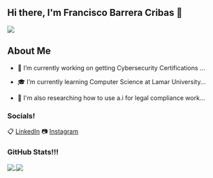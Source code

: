 ## Hi there, I'm Francisco Barrera Cribas 👋


<img src= 'https://github.com/cri-bas/cri-bas/assets/112018728/f6b6156c-c307-4e58-a988-b15a34af0dd2' />

## About Me 

- 🔭 I’m currently working on getting Cybersecurity Certifications ...
  
- 🎓 I’m currently learning Computer Science at Lamar University...
  
- 🌱 I'm also researching how to use a.i for legal compliance work...

### Socials!
📋 [LinkedIn](https://www.linkedin.com/in/fbcribas)
📷 [Instagram](https://www.instagram.com/cri.bas/)



### GitHub Stats!!!
<a href="https://github.com/cri-bas/cri-bas">
  <img align="center" src="https://github-readme-stats.vercel.app/api/top-langs/?username=cri-bas&hide=makefile,html,tex&title_color=ffffff&text_color=c9cacc&icon_color=2bbc8a&bg_color=1d1f21&langs_count=3" />
</a>
<a href="https://github.com/cri-bas/cri-bas">
  <img align="center" src="https://github-readme-stats.vercel.app/api?username=cri-bas&show_icons=true&line_height=27&count_private=true&title_color=ffffff&text_color=c9cacc&icon_color=2bbc8a&bg_color=1d1f21" />
</a>



